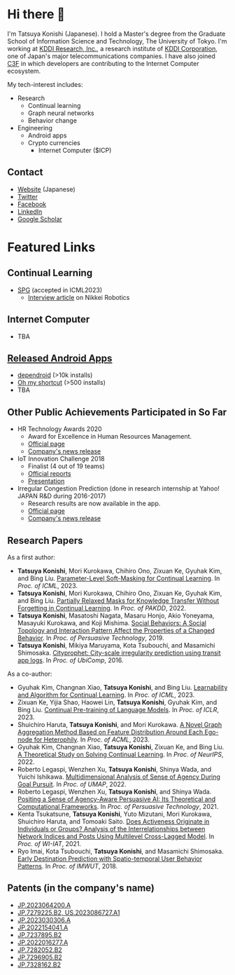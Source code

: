 # Hi there 🙌

I'm Tatsuya Konishi (Japanese). I hold a Master's degree from the Graduate School of Information Science and Technology, The University of Tokyo.
I'm working at [KDDI Research, Inc.](https://www.kddi-research.jp/english), a research institute of [KDDI Corporation](https://www.kddi.com/english/), one of Japan's major telecommunications companies.
I have also joined [C3F](https://www.c3f-iu-university.com/) in which developers are contributing to the Internet Computer ecosystem.

My tech-interest includes:

- Research
  - Continual learning
  - Graph neural networks
  - Behavior change
- Engineering
  - Android apps
  - Crypto currencies
    - Internet Computer ($ICP)

## Contact

- [Website](https://ukaznil.com) (Japanese)
- [Twitter](https://twitter.com/ukaznil)
- [Facebook](https://www.facebook.com/ukaznil)
- [LinkedIn](https://www.linkedin.com/in/ukaznil/)
- [Google Scholar](https://scholar.google.com/citations?user=tx15SxoAAAAJ)

# Featured Links

## Continual Learning

- [SPG](https://github.com/UIC-Liu-Lab/spg) (accepted in ICML2023)
  - [Interview article](https://xtech.nikkei.com/atcl/nxt/mag/rob/18/012600001/00132/) on Nikkei Robotics

## Internet Computer

- TBA

## [Released Android Apps](https://play.google.com/store/apps/developer?id=ukaznil)

- [dependroid](https://play.google.com/store/apps/details?id=com.zienoc.dependroid) (>10k installs)
- [Oh my shortcut](https://play.google.com/store/apps/details?id=com.zienoc.oh_my_shortcut) (>500 installs)
- TBA

## Other Public Achievements Participated in So Far

- HR Technology Awards 2020
  - Award for Excellence in Human Resources Management.
  - [Official page](https://www.hrpro.co.jp/hrtech_award.php)
  - [Company's news release](https://news.kddi.com/kddi/corporate/newsrelease/2020/09/10/4670.html)
- IoT Innovation Challenge 2018
  - Finalist (4 out of 19 teams)
  - [Official reports](https://innovation-challenge.biz/2018final/)
  - [Presentation](https://1aa2690e-8342-43ea-9374-c7fa5ba79efc.filesusr.com/ugd/47cbf7_352249e4d6a146c5a62946c7745f309b.pdf)
- Irregular Congestion Prediction (done in research internship at Yahoo! JAPAN R&D during 2016-2017)
  - Research results are now available in the app.
  - [Official page](https://blog-transit.yahoo.co.jp/congestion/pc_congestion.html)
  - [Company's news release](https://blog-transit.yahoo.co.jp/column/congestion_01.html)

## Research Papers

As a first author:

- **Tatsuya Konishi**, Mori Kurokawa, Chihiro Ono, Zixuan Ke, Gyuhak Kim, and Bing Liu. [Parameter-Level Soft-Masking for Continual Learning](https://proceedings.mlr.press/v202/konishi23a.html). In _Proc. of ICML_, 2023.
- **Tatsuya Konishi**, Mori Kurokawa, Chihiro Ono, Zixuan Ke, Gyuhak Kim, and Bing Liu. [Partially Relaxed Masks for Knowledge Transfer Without Forgetting in Continual Learning](https://dl.acm.org/doi/abs/10.1007/978-3-031-05933-9_29). In _Proc. of PAKDD_, 2022.
- **Tatsuya Konishi**, Masatoshi Nagata, Masaru Honjo, Akio Yoneyama, Masayuki Kurokawa, and Koji Mishima. [Social Behaviors: A Social Topology and Interaction Pattern Affect the Properties of a Changed Behavior](https://link.springer.com/chapter/10.1007/978-3-030-17287-9_25). In _Proc. of Persuasive Technology_, 2019.
- **Tatsuya Konishi**, Mikiya Maruyama, Kota Tsubouchi, and Masamichi Shimosaka. [Cityprophet: City-scale irregularity prediction using transit app logs](https://dl.acm.org/doi/10.1145/2971648.2971718). In _Proc. of UbiComp_, 2016.

As a co-author:

- Gyuhak Kim, Changnan Xiao, **Tatsuya Konishi**, and Bing Liu. [Learnability and Algorithm for Continual Learning](https://proceedings.mlr.press/v202/kim23x.html). In _Proc. of ICML_, 2023.
- Zixuan Ke, Yijia Shao, Haowei Lin, **Tatsuya Konishi**, Gyuhak Kim, and Bing Liu. [Continual Pre-training of Language Models](https://arxiv.org/abs/2302.03241). In _Proc. of ICLR_, 2023.
- Shuichiro Haruta, **Tatsuya Konishi**, and Mori Kurokawa. [A Novel Graph Aggregation Method Based on Feature Distribution Around Each Ego-node for Heterophily](https://proceedings.mlr.press/v189/haruta23a.html). In _Proc. of ACML_, 2023.
- Gyuhak Kim, Changnan Xiao, **Tatsuya Konishi**, Zixuan Ke, and Bing Liu. [A Theoretical Study on Solving Continual Learning](https://proceedings.neurips.cc/paper_files/paper/2022/hash/20f44da80080d76bbc35bca0027f14e6-Abstract-Conference.html). In _Proc. of NeurIPS_, 2022.
- Roberto Legaspi, Wenzhen Xu, **Tatsuya Konishi**, Shinya Wada, and Yuichi Ishikawa. [Multidimensional Analysis of Sense of Agency During Goal Pursuit](https://dl.acm.org/doi/10.1145/3503252.3531303). In _Proc. of UMAP_, 2022.
- Roberto Legaspi, Wenzhen Xu, **Tatsuya Konishi**, and Shinya Wada. [Positing a Sense of Agency-Aware Persuasive AI: Its Theoretical and Computational Frameworks](https://link.springer.com/chapter/10.1007/978-3-030-79460-6_1). In _Proc. of Persuasive Technology_, 2021.
- Kenta Tsukatsune, **Tatsuya Konishi**, Yuto Mizutani, Mori Kurokawa, Shuichiro Haruta, and Tomoaki Saito. [Does Activeness Originate in Individuals or Groups? Analysis of the Interrelationships between Network Indices and Posts Using Multilevel Cross-Lagged Model](https://dl.acm.org/doi/10.1145/3498851.3498939). In _Proc. of WI-IAT_, 2021.
- Ryo Imai, Kota Tsubouchi, **Tatsuya Konishi**, and Masamichi Shimosaka. [Early Destination Prediction with Spatio-temporal User Behavior Patterns](https://dl.acm.org/doi/abs/10.1145/3161197). In _Proc. of IMWUT_, 2018.

## Patents (in the company's name)

- [JP.2023064200.A](https://www.j-platpat.inpit.go.jp/c1800/PU/JP-2023-064200/8EFE74E61E718778A0D4C70F0EF371890BDA48BDB014F7FEF14085D1F237CF66/11/ja)
- [JP.7279225.B2, US.2023086727.A1](https://www.j-platpat.inpit.go.jp/c1800/PU/JP-7279225/9FECA836131C81892982CD4A735A01D37C96D512196A2E5F5D53E9885F8CC4B1/15/ja)
- [JP.2023030306.A](https://www.j-platpat.inpit.go.jp/c1800/PU/JP-2023-030306/9523C326EE02B874E374613B27A380A29AA6680AEFF8F00F91B3E21BC09C1C52/11/ja)
- [JP.2022154041.A](https://www.j-platpat.inpit.go.jp/c1800/PU/JP-2022-154041/1A024454940E827646DAAF0EEF00789B2F30282B288614B0FE60E6290CF78F0D/11/ja)
- [JP.7237895.B2](https://www.j-platpat.inpit.go.jp/c1800/PU/JP-7237895/2B3B92F4032121927C96DAB5FD57B9C16CC1BA864E80F2B8B377EF48D54FA326/15/ja)
- [JP.2022016277.A](https://www.j-platpat.inpit.go.jp/c1800/PU/JP-2022-016277/2BA1F70520FB239132D8F26E16D43898799E79A4A44F9A40597B940597C6803F/11/ja)
- [JP.7282052.B2](https://www.j-platpat.inpit.go.jp/c1800/PU/JP-7282052/46D9CEE538C9074B57A7F4A73B2454C91D106DB99DF4E039EA138E5F95C06189/15/ja)
- [JP.7296905.B2](https://www.j-platpat.inpit.go.jp/c1800/PU/JP-7296905/3A1E9D78E9B8C5416D230CF36F9CB3F808C75FDE8FCE2250F0C660C79D7A7E79/15/ja)
- [JP.7328162.B2](https://www.j-platpat.inpit.go.jp/c1800/PU/JP-2021-125013/C1067257236CB87BE0CAC6BC1B0303D729AABFAE6E8EEBDC36AAE7A2AADD1095/11/ja)
